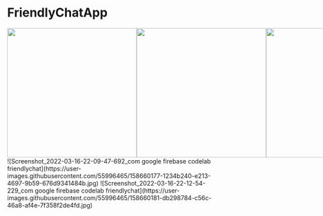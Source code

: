 # FriendlyChatApp
<div style="display: flex; justify-content: space-between">
<img src=https://user-images.githubusercontent.com/55996465/158660167-4e5c7ec9-bfd9-42e7-8ffc-f508a136fe58.jpg width=300)/>
<img src=https://user-images.githubusercontent.com/55996465/158660177-1234b240-e213-4697-9b59-676d9341484b.jpg width=300)/>
<img src=https://user-images.githubusercontent.com/55996465/158660181-db298784-c56c-46a8-af4e-7f358f2de4fd.jpg width=300)/>
</div>
  ![Screenshot_2022-03-16-22-09-47-692_com google firebase codelab friendlychat](https://user-images.githubusercontent.com/55996465/158660177-1234b240-e213-4697-9b59-676d9341484b.jpg)
![Screenshot_2022-03-16-22-12-54-229_com google firebase codelab friendlychat](https://user-images.githubusercontent.com/55996465/158660181-db298784-c56c-46a8-af4e-7f358f2de4fd.jpg)
